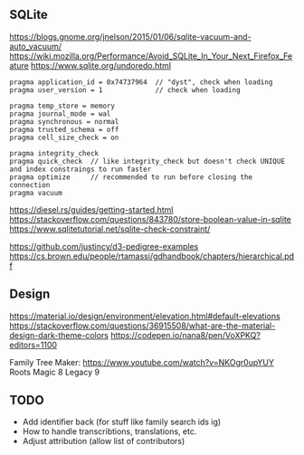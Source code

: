 ## SQLite

https://blogs.gnome.org/jnelson/2015/01/06/sqlite-vacuum-and-auto_vacuum/
https://wiki.mozilla.org/Performance/Avoid_SQLite_In_Your_Next_Firefox_Feature
https://www.sqlite.org/undoredo.html

```
pragma application_id = 0x74737964  // "dyst", check when loading
pragma user_version = 1             // check when loading

pragma temp_store = memory
pragma journal_mode = wal
pragma synchronous = normal
pragma trusted_schema = off
pragma cell_size_check = on

pragma integrity_check
pragma quick_check  // like integrity_check but doesn't check UNIQUE and index constraings to run faster
pragma optimize     // recommended to run before closing the connection
pragma vacuum
```

https://diesel.rs/guides/getting-started.html
https://stackoverflow.com/questions/843780/store-boolean-value-in-sqlite
https://www.sqlitetutorial.net/sqlite-check-constraint/

https://github.com/justincy/d3-pedigree-examples
https://cs.brown.edu/people/rtamassi/gdhandbook/chapters/hierarchical.pdf

## Design

https://material.io/design/environment/elevation.html#default-elevations
https://stackoverflow.com/questions/36915508/what-are-the-material-design-dark-theme-colors
https://codepen.io/nana8/pen/VoXPKQ?editors=1100

Family Tree Maker: https://www.youtube.com/watch?v=NKOgr0upYUY
Roots Magic 8
Legacy 9

## TODO

- Add identifier back (for stuff like family search ids ig)
- How to handle transcribtions, translations, etc.
- Adjust attribution (allow list of contributors)
